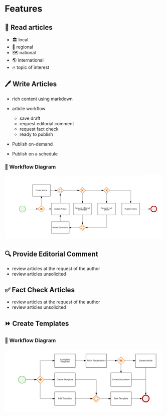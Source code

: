 # Features

## 👀 Read articles
  * 🏛️ local
  * 📰 regional
  * 🗺️ national
  * 🌎 international
  * 🔥 topic of interest

## 🖊️ Write Articles

  * rich content using markdown

  * article workflow
    * save draft
    * request editorial comment
    * request fact check
    * ready to publish

  * Publish on-demand

  * Publish on a schedule

### 💠 Workflow Diagram
![workflow](./diagram/write-svg.svg)

## 🔍 Provide Editorial Comment
  * review articles at the request of the author
  * review articles unsolicited

## ✅ Fact Check Articles
  * review articles at the request of the author
  * review articles unsolicited

## ⏩ Create Templates

### 💠 Workflow Diagram
![workflow](./diagram/template-svg.svg)
